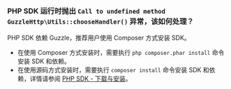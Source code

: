 ### PHP SDK 运行时抛出 `Call to undefined method GuzzleHttp\Utils::chooseHandler()` 异常，该如何处理？


PHP SDK 依赖 Guzzle，推荐用户使用 Composer 方式安装 SDK。
- 在使用 Composer 方式安装时，需要执行 `php composer.phar install` 命令安装 SDK 和依赖。
- 在使用源码方式安装时，需要执行 `composer install` 命令安装 SDK 和依赖，详情请参阅 [PHP SDK - 下载与安装](https://cloud.tencent.com/document/product/436/12266#.E4.B8.8B.E8.BD.BD.E4.B8.8E.E5.AE.89.E8.A3.85)。
